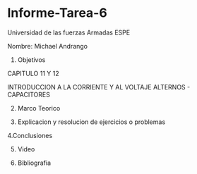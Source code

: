 # Informe-Tarea-6

Universidad de las fuerzas Armadas ESPE

Nombre: Michael Andrango

1. Objetivos 

CAPITULO 11 Y 12

INTRODUCCION A LA CORRIENTE Y AL VOLTAJE ALTERNOS - CAPACITORES 



2. Marco Teorico

3. Explicacion y resolucion de ejercicios o problemas  

4.Conclusiones 

5. Video

6. Bibliografia 
